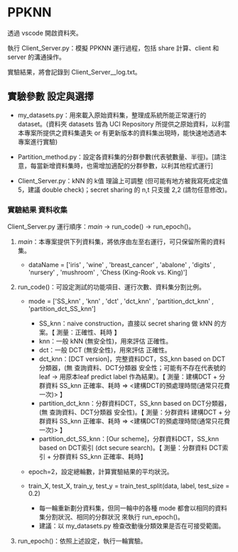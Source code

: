 # PPKNN

透過 vscode 開啟資料夾。

執行 Client_Server.py：模擬 PPKNN 運行過程，包括 share 計算、client 和 server 的溝通操作。

實驗結果，將會記錄到 Client_Server__log.txt。

## 實驗參數 設定與選擇

- my_datasets.py：用來載入原始資料集，整理成系統所能正常運行的 dataset。(資料夾 datasets 皆為 UCI Repository 所提供之原始資料，以利當本專案所提供之資料集遺失 or 有更新版本的資料集出現時，能快速地透過本專案進行實驗)

- Partition_method.py：設定各資料集的分群參數(代表號數量、半徑)。[請注意，每當新增資料集時，也需增加適配的分群參數，以利其他程式運行]

- Client_Server.py：kNN 的 k值 理論上可調整 (但可能有地方被我寫死成定值 5，建議 double check)；secret sharing 的 n,t 只支援 2,2 (請勿任意修改)。

### 實驗結果 資料收集

Client_Server.py 運行順序：_main_ -> run_code() -> run_epoch()。

1. _main_：本專案提供下列資料集，將依序由左至右運行，可只保留所需的資料集。
   
   - dataName = ['iris' , 'wine' , 'breast_cancer' , 'abalone' , 'digits' , 'nursery' , 'mushroom' , 'Chess (King-Rook vs. King)']

2. run_code()：可設定測試的功能項目、運行次數、資料集分割比例。
    
    - mode = ['SS_knn' , 'knn' , 'dct' , 'dct_knn' , 'partition_dct_knn' , 'partition_dct_SS_knn']
      - SS_knn：naive construction，直接以 secret sharing 做 kNN 的方案。【 測量：正確性、耗時 】
      - knn：一般 kNN (無安全性)，用來評估 正確性。
      - dct：一般 DCT (無安全性)，用來評估 正確性。
      - dct_knn：[DCT version]，完整資料DCT，SS_knn based on DCT分類器，(無 查詢資料、DCT分類器 安全性；可能有不存在代表號的leaf -> 用原本leaf predict label 作為結果)。【 測量：建構DCT + 分群資料 SS_knn 正確率、耗時 => <建構DCT的預處理時間(通常只花費一次)> 】
      - partition_dct_knn：分群資料DCT，SS_knn based on DCT分類器，(無 查詢資料、DCT分類器 安全性)。【 測量：分群資料 建構DCT + 分群資料 SS_knn 正確率、耗時 => <建構DCT的預處理時間(通常只花費一次)> 】
      - partition_dct_SS_knn：[Our scheme]，分群資料DCT，SS_knn based on DCT索引 (dct secure search)。【 測量：分群資料 DCT索引 + 分群資料 SS_knn 正確率、耗時】

    - epoch=2，設定總輪數，計算實驗結果的平均狀況。
  
    - train_X, test_X, train_y, test_y = train_test_split(data, label, test_size = 0.2)
      - 每一輪重新劃分資料集，但同一輪中的各種 mode 都會以相同的資料集分割狀況、相同的分群狀況 來執行 run_epoch()。
      - 建議：以 my_datasets.py 檢查改動後分類效果是否在可接受範圍。
    
3. run_epoch()：依照上述設定，執行一輪實驗。
